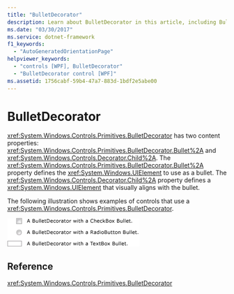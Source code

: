 ```yaml
---
title: "BulletDecorator"
description: Learn about BulletDecorator in this article, including BulletDecorator's two content properties, Bullet and Child.
ms.date: "03/30/2017"
ms.service: dotnet-framework
f1_keywords:
  - "AutoGeneratedOrientationPage"
helpviewer_keywords:
  - "controls [WPF], BulletDecorator"
  - "BulletDecorator control [WPF]"
ms.assetid: 1756cabf-59b4-47a7-883d-1bdf2e5abe00
---
```

# BulletDecorator

<xref:System.Windows.Controls.Primitives.BulletDecorator> has two content properties: <xref:System.Windows.Controls.Primitives.BulletDecorator.Bullet%2A> and <xref:System.Windows.Controls.Decorator.Child%2A>. The <xref:System.Windows.Controls.Primitives.BulletDecorator.Bullet%2A> property defines the <xref:System.Windows.UIElement> to use as a bullet. The <xref:System.Windows.Controls.Decorator.Child%2A> property defines a <xref:System.Windows.UIElement> that visually aligns with the bullet.

The following illustration shows examples of controls that use a <xref:System.Windows.Controls.Primitives.BulletDecorator>.

![Example of a Checkbox, a RadioButton, and a TextBox bullet decorator.](./media/bulletdecorator/three-bullet-decorators.png)

## Reference

<xref:System.Windows.Controls.Primitives.BulletDecorator>
